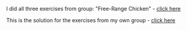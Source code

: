 I did all three exercises from group: "Free-Range Chicken" - [click here](https://github.com/amandajuhl95/Python4Sem/blob/master/Week7-Exercise/Week7-exercise.ipynb)

This is the solution for the exercises from my own group - [click here](https://github.com/amandajuhl95/Python4Sem/blob/master/Week7-Exercise/DataSet%20-%20exercise.ipynb)
